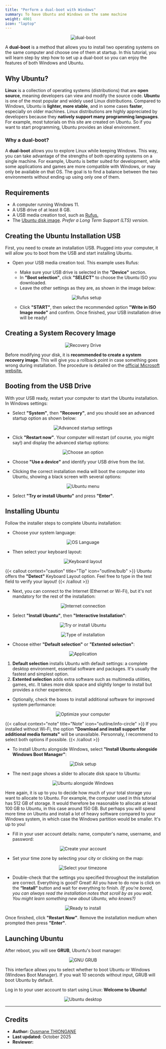 ```yaml
---
title: "Perform a dual-boot with Windows"
summary: To have Ubuntu and Windows on the same machine
weight: 4001
icon: "laptop"
---
```


<p align="center">
    <img src="/chroma/images/dual_boot.jpeg" alt="dual-boot" class="w-full h-auto" />
</p>

A **dual-boot** is a method that allows you to install two operating systems on the same computer and choose one of them at startup. In this tutorial, you will learn step by step how to set up a dual-boot so you can enjoy the features of both Windows and Ubuntu.

## Why Ubuntu?

**Linux** is a collection of operating systems (distributions) that are **open source**, meaning developers can view and modify the source code. **Ubuntu** is one of the most popular and widely used Linux distributions. Compared to Windows, Ubuntu is **lighter, more stable**, and in some cases **faster**, especially on older machines.
Linux distributions are highly appreciated by developers because they **natively support many programming languages**. For example, most tutorials on this site are created on Ubuntu. So if you want to start programming, Ubuntu provides an ideal environment.

### Why a dual-boot?

A **dual-boot** allows you to explore Linux while keeping Windows. This way, you can take advantage of the strengths of both operating systems on a single machine. For example, Ubuntu is better suited for development, while some applications and games are more compatible with Windows, or may only be available on that OS. The goal is to find a balance between the two environments without ending up using only one of them.

## Requirements

* A computer running Windows 11.
* A USB drive of at least 8 GB.
* A USB media creation tool, such as [Rufus.](https://rufus.ie/)
* The [Ubuntu disk image](https://www.ubuntu.com/download/desktop). _Prefer a Long Term Support (LTS) version._

## Creating the Ubuntu Installation USB

First, you need to create an installation USB. Plugged into your computer, it will allow you to boot from the USB and start installing Ubuntu.

* Open your USB media creation tool. This example uses Rufus:
  * Make sure your USB drive is selected in the **"Device"** section.
  * In **"Boot selection"**, click **"SELECT"** to choose the Ubuntu ISO you downloaded.
  * Leave the other settings as they are, as shown in the image below:

  <p align="center">
    <img src="/chroma/images/dual_boot_2_en.png" alt="Rufus setup" class="w-full h-auto" />
  </p>

  * Click **"START"**, then select the recommended option **"Write in ISO Image mode"** and confirm. Once finished, your USB installation drive will be ready!

## Creating a System Recovery Image

<p align="center">
    <img src="/chroma/images/dual_boot_3_en.png" alt="Recovery Drive" class="w-full h-auto" />
</p>

Before modifying your disk, it is **recommended to create a system recovery image**. This will give you a rollback point in case something goes wrong during installation. The procedure is detailed on the [official Microsoft website.](https://support.microsoft.com/en-us/windows/create-a-recovery-drive-abb4691b-5324-6d4a-8766-73fab304c246)

## Booting from the USB Drive

With your USB ready, restart your computer to start the Ubuntu installation. In Windows settings:

* Select **"System"**, then **"Recovery"**, and you should see an advanced startup option as shown below:

<p align="center">
    <img src="/chroma/images/dual_boot_4_en.png" alt="Advanced startup settings" class="w-full h-auto" />
</p>

* Click **"Restart now"**. Your computer will restart (of course, you might say!) and display the advanced startup options:

<p align="center">
    <img src="/chroma/images/dual_boot_5_en.png" alt="Choose an option" class="w-full h-auto" />
</p>

* Choose **"Use a device"** and identify your USB drive from the list.

* Clicking the correct installation media will boot the computer into Ubuntu, showing a black screen with several options:

<p align="center">
    <img src="/chroma/images/dual_boot_6.jpeg" alt="Ubuntu menu" class="w-full h-auto" />
</p>

* Select **"Try or install Ubuntu"** and press **"Enter"**.

## Installing Ubuntu

Follow the installer steps to complete Ubuntu installation:

* Choose your system language:

<p align="center">
    <img src="/chroma/images/dual_boot_7_en.png" alt="OS Language" class="w-full h-auto" />
</p>

* Then select your keyboard layout:

<p align="center">
    <img src="/chroma/images/dual_boot_8_en.png" alt="Keyboard layout" class="w-full h-auto" />
</p>

{{< callout context="caution" title="Tip" icon="outline/bulb" >}}
Ubuntu offers the **"Detect"** Keyboard Layout option. Feel free to type in the test field to verify your layout!
{{< /callout >}}

* Next, you can connect to the Internet (Ethernet or Wi-Fi), but it's not mandatory for the rest of the installation:

<p align="center">
    <img src="/chroma/images/dual_boot_9_en.png" alt="Internet connection" class="w-full h-auto" />
</p>

* Select **"Install Ubuntu"**, then **"Interactive Installation"**:

<p align="center">
    <img src="/chroma/images/dual_boot_10_en.png" alt="Try or install Ubuntu" class="w-full h-auto" />
</p>

<p align="center">
    <img src="/chroma/images/dual_boot_11_en.png" alt="Type of installation" class="w-full h-auto" />
</p>

* Choose either **"Default selection"** or **"Extented selection"**:

<p align="center">
    <img src="/chroma/images/dual_boot_12_en.png" alt="Application" class="w-full h-auto" />
</p>

  1. **Default selection** installs Ubuntu with default settings: a complete desktop environment, essential software and packages. It's usually the fastest and simplest option.
  2. **Extented selection** adds extra software such as multimedia utilities, games, etc. It takes more disk space and slightly longer to install but provides a richer experience.

* Optionally, check the boxes to install additional software for improved system performance:

<p align="center">
    <img src="/chroma/images/dual_boot_13_en.png" alt="Optimize your computer" class="w-full h-auto" />
</p>

{{< callout context="note" title="Note" icon="outline/info-circle" >}}
If you installed without Wi-Fi, the option **"Download and install support for additional media formats"** will be unavailable. Personnaly, I recommend to select both options if possible.
{{< /callout >}}

* To install Ubuntu alongside Windows, select **"Install Ubuntu alongside Windows Boot Manager"**:

<p align="center">
    <img src="/chroma/images/dual_boot_14_en.png" alt="Disk setup" class="w-full h-auto" />
</p>

* The next page shows a slider to allocate disk space to Ubuntu:

<p align="center">
    <img src="/chroma/images/dual_boot_15_en.png" alt="Ubuntu alongside Windows" class="w-full h-auto" />
</p>

Here again, it is up to you to decide how much of your total storage you want to allocate to Ubuntu. For example, the computer used in this tutorial has 512 GB of storage. It would therefore be reasonable to allocate at least 100 GB to Ubuntu, in this case around 150 GB. But perhaps you will spend more time on Ubuntu and install a lot of heavy software compared to your Windows system, in which case the Windows partition would be smaller. It's up to you!

* Fill in your user account details: name, computer's name, username, and password:

<p align="center">
    <img src="/chroma/images/dual_boot_16_en.png" alt="Create your account" class="w-full h-auto" />
</p>

* Set your time zone by selecting your city or clicking on the map:

<p align="center">
    <img src="/chroma/images/dual_boot_17_en.png" alt="Select your timezone" class="w-full h-auto" />
</p>

* Double-check that the settings you specified throughout the installation are correct. Everything is good? Great! All you have to do now is click on the **“Install”** button and wait for everything to finish. _(If you're bored, you can always read the installation notes that scroll by as you wait. You might learn something new about Ubuntu, who knows?)_

<p align="center">
    <img src="/chroma/images/dual_boot_18_en.png" alt="Ready to install" class="w-full h-auto" />
</p>

Once finished, click **"Restart Now"**. Remove the installation medium when prompted then press **"Enter"**.

## Launching Ubuntu

After reboot, you will see **GRUB**, Ubuntu's boot manager:

<p align="center">
    <img src="/chroma/images/dual_boot_19.jpeg" alt="GNU GRUB" class="w-full h-auto" />
</p>

This interface allows you to select whether to boot Ubuntu or Windows (Windows Boot Manager). If you wait 10 seconds without input, GRUB will boot Ubuntu by default.

Log in to your user account to start using Linux: **Welcome to Ubuntu!**

<p align="center">
    <img src="/chroma/images/dual_boot_20_en.png" alt="Ubuntu desktop" class="w-full h-auto" />
</p>

---

## Credits

* **Author:** [Ousmane THIONGANE](https://mowibox.github.io/)
* **Last updated:** October 2025
* **Reviewer:**

